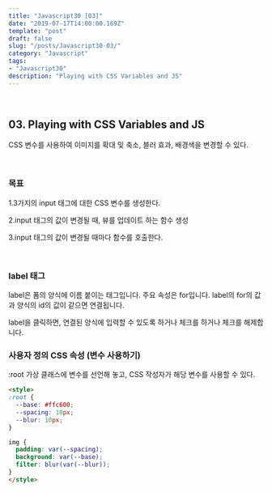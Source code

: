 ```yaml
---
title: "Javascript30 [03]"
date: "2019-07-17T14:00:00.169Z"
template: "post"
draft: false
slug: "/posts/Javascript30-03/"
category: "Javascript"
tags:
- "Javascript30"
description: "Playing with CSS Variables and JS"
---
```


<br>

## 03. Playing with CSS Variables and JS

CSS 변수를 사용하여 이미지를 확대 및 축소, 블러 효과, 배경색을 변경할 수 있다.


<br>

### 목표

1.3가지의 input 태그에 대한 CSS 변수를 생성한다.

2.input 태그의 값이 변경될 때, 뷰를 업데이트 하는 함수 생성

3.input 태그의 값이 변경될 때마다 함수를 호출한다.

<br>

### label 태그

label은 폼의 양식에 이름 붙이는 태그입니다. 주요 속성은 for입니다.
label의 for의 값과 양식의 id의 값이 같으면 연결됩니다.

label을 클릭하면, 연결된 양식에 입력할 수 있도록 하거나 체크를 하거나 체크를 해제합니다.

### 사용자 정의 CSS 속성 (변수 사용하기)

:root 가상 클래스에 변수를 선언해 놓고, CSS 작성자가 해당 변수를 사용할 수 있다.

``` HTML
<style>
:root {
  --base: #ffc600;
  --spacing: 10px;
  --blur: 10px;
}

img {
  padding: var(--spacing);
  background: var(--base);
  filter: blur(var(--blur));
}
</style>
```
